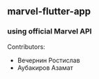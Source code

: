 ## marvel-flutter-app
### using official Marvel API

Contributors: 
* Вечернин Ростислав
* Аубакиров Азамат
